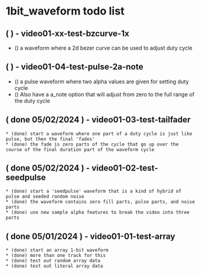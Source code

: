 # 1bit_waveform todo list

## ( ) - video01-xx-test-bzcurve-1x
   * () a waveform where a 2d bezer curve can be used to adjust duty cycle

## ( ) - video01-04-test-pulse-2a-note
   * () a pulse waveform where two alpha values are given for setting duty cycle
   * () Also have a a_note option that will adjust from zero to the full range of the duty cycle

## ( done 05/02/2024 ) - video01-03-test-tailfader
    * (done) start a waveform where one part of a duty cycle is just like pulse, but then the final 'fades'
    * (done) the fade is zero parts of the cycle that go up over the course of the final duration part of the waveform cycle

## ( done 05/02/2024 ) - video01-02-test-seedpulse
    * (done) start a 'seedpulse' waveform that is a kind of hybrid of pulse and seeded random noise
    * (done) the waveform contains zero fill parts, pulse parts, and noise parts
    * (done) use new sample alpha features to break the video into three parts

## ( done 05/01/2024 ) - video01-01-test-array
    * (done) start an array 1-bit waveform
    * (done) more than one track for this
    * (done) test out random array data
    * (done) test out literal array data

